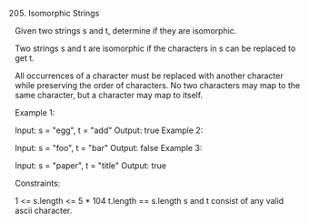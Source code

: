 205. Isomorphic Strings

Given two strings s and t, determine if they are isomorphic.

Two strings s and t are isomorphic if the characters in s can be replaced to get t.

All occurrences of a character must be replaced with another character while preserving the order of characters. No two characters may map to the same character, but a character may map to itself.

 
Example 1:

Input: s = "egg", t = "add"
Output: true
Example 2:

Input: s = "foo", t = "bar"
Output: false
Example 3:

Input: s = "paper", t = "title"
Output: true
 

Constraints:

1 <= s.length <= 5 * 104
t.length == s.length
s and t consist of any valid ascii character.